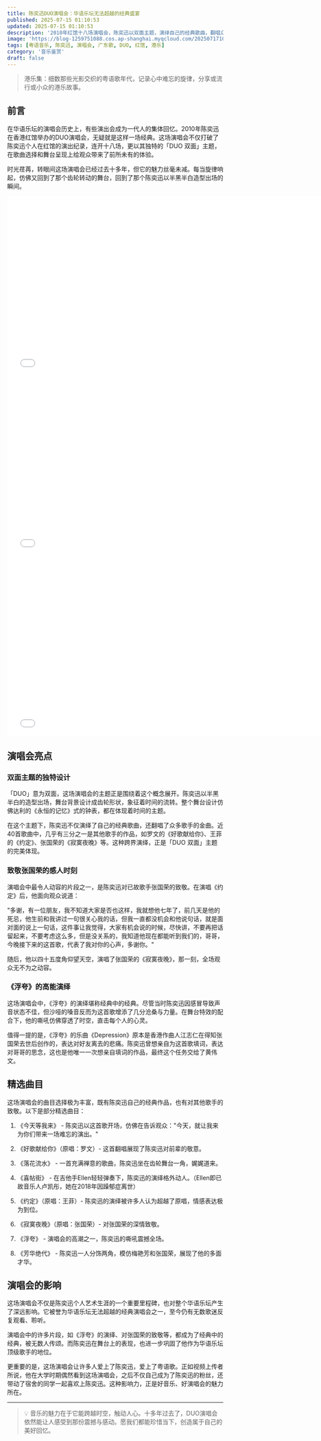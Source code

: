 ```yaml
---
title: 陈奕迅DUO演唱会：华语乐坛无法超越的经典盛宴
published: 2025-07-15 01:10:53
updated: 2025-07-15 01:10:53
description: '2010年红馆十八场演唱会，陈奕迅以双面主题，演绎自己的经典歌曲，翻唱众多歌手的金曲，成就华语乐坛难以超越的经典'
image: 'https://blog-1259751088.cos.ap-shanghai.myqcloud.com/20250717104902623.png?imageSlim'
tags: [粤语音乐, 陈奕迅, 演唱会, 广东歌, DUO, 红馆, 港乐]
category: '音乐鉴赏'
draft: false
---
```


> 港乐集：细数那些光影交织的粤语歌年代，记录心中难忘的旋律，分享或流行或小众的港乐故事。

## 前言

在华语乐坛的演唱会历史上，有些演出会成为一代人的集体回忆。2010年陈奕迅在香港红馆举办的DUO演唱会，无疑就是这样一场经典。这场演唱会不仅打破了陈奕迅个人在红馆的演出纪录，连开十八场，更以其独特的「DUO 双面」主题，在歌曲选择和舞台呈现上给观众带来了前所未有的体验。

时光荏苒，转眼间这场演唱会已经过去十多年，但它的魅力丝毫未减。每当旋律响起，仿佛又回到了那个齿轮转动的舞台，回到了那个陈奕迅以半黑半白造型出场的瞬间。

<iframe width="750" height="420" src="//player.bilibili.com/player.html?isOutside=true&aid=114817058801839&bvid=BV1LQGJzYEbF&cid=30918246623&p=1" scrolling="no" border="0" frameborder="no" framespacing="0" allowfullscreen="true"></iframe>

<iframe width="750" height="420" src="//player.bilibili.com/player.html?isOutside=true&aid=114817058801839&bvid=BV1LQGJzYEbF&cid=30918967731&p=2" scrolling="no" border="0" frameborder="no" framespacing="0" allowfullscreen="true"></iframe>

<iframe width="750" height="420" src="//player.bilibili.com/player.html?isOutside=true&aid=114817058801839&bvid=BV1LQGJzYEbF&cid=30919557206&p=3" scrolling="no" border="0" frameborder="no" framespacing="0" allowfullscreen="true"></iframe>

## 演唱会亮点

### 双面主题的独特设计

「DUO」意为双面，这场演唱会的主题正是围绕着这个概念展开。陈奕迅以半黑半白的造型出场，舞台背景设计成齿轮形状，象征着时间的流转。整个舞台设计仿佛达利的《永恒的记忆》式的钟表，都在体现着时间的主题。

在这个主题下，陈奕迅不仅演绎了自己的经典歌曲，还翻唱了众多歌手的金曲。近40首歌曲中，几乎有三分之一是其他歌手的作品，如罗文的《好歌献给你》、王菲的《约定》、张国荣的《寂寞夜晚》等。这种跨界演绎，正是「DUO 双面」主题的完美体现。

### 致敬张国荣的感人时刻

演唱会中最令人动容的片段之一，是陈奕迅对已故歌手张国荣的致敬。在演唱《约定》后，他面向观众说道：

"多谢，有一位朋友，我不知道大家是否也这样，我就想他七年了，前几天是他的死忌，他生前和我讲过一句很关心我的话，但我一直都没机会和他说句话，就是面对面的说上一句话，这件事让我觉得，大家有机会说的时候，尽快讲，不要再把话留起来，不要考虑这么多，但是没关系的，我知道他现在都能听到我们的，哥哥，今晚接下来的这首歌，代表了我对你的心声，多谢你。"

随后，他以四十五度角仰望天空，演唱了张国荣的《寂寞夜晚》，那一刻，全场观众无不为之动容。

### 《浮夸》的高能演绎

这场演唱会中，《浮夸》的演绎堪称经典中的经典。尽管当时陈奕迅因感冒导致声音状态不佳，但沙哑的嗓音反而为这首歌增添了几分沧桑与力量。在舞台特效的配合下，他的嘶吼仿佛穿透了时空，直击每个人的心灵。

值得一提的是，《浮夸》的乐曲《Depression》原本是香港作曲人江志仁在得知张国荣去世后创作的，表达对好友离去的悲痛。陈奕迅曾想亲自为这首歌填词，表达对哥哥的思念，这也是他唯一一次想亲自填词的作品，最终这个任务交给了黄伟文。

## 精选曲目

这场演唱会的曲目选择极为丰富，既有陈奕迅自己的经典作品，也有对其他歌手的致敬。以下是部分精选曲目：

1. 《今天等我来》 - 陈奕迅以这首歌开场，仿佛在告诉观众："今天，就让我来为你们带来一场难忘的演出。"

2. 《好歌献给你》（原唱：罗文）- 这首翻唱展现了陈奕迅对前辈的敬意。

3. 《落花流水》 - 一首充满禅意的歌曲，陈奕迅坐在齿轮舞台一角，娓娓道来。

4. 《喜帖街》 - 在吉他手Ellen轻轻弹奏下，陈奕迅的演绎格外动人。（Ellen即已故音乐人卢凯彤，她在2018年因躁郁症离世）

5. 《约定》（原唱：王菲）- 陈奕迅的演绎被许多人认为超越了原唱，情感表达极为到位。

6. 《寂寞夜晚》（原唱：张国荣）- 对张国荣的深情致敬。

7. 《浮夸》 - 演唱会的高潮之一，陈奕迅的嘶吼震撼全场。

8. 《芳华绝代》 - 陈奕迅一人分饰两角，模仿梅艳芳和张国荣，展现了他的多面才华。

## 演唱会的影响

这场演唱会不仅是陈奕迅个人艺术生涯的一个重要里程碑，也对整个华语乐坛产生了深远影响。它被誉为华语乐坛无法超越的经典演唱会之一，至今仍有无数歌迷反复观看、聆听。

演唱会中的许多片段，如《浮夸》的演绎、对张国荣的致敬等，都成为了经典中的经典，被无数人传颂。而陈奕迅在舞台上的表现，也进一步巩固了他作为华语乐坛顶级歌手的地位。

更重要的是，这场演唱会让许多人爱上了陈奕迅，爱上了粤语歌。正如视频上传者所说，他在大学时期偶然看到这场演唱会，之后不仅自己成为了陈奕迅的粉丝，还带动了宿舍的同学一起喜欢上陈奕迅。这种影响力，正是好音乐、好演唱会的魅力所在。

---

> 💡 音乐的魅力在于它能跨越时空，触动人心。十多年过去了，DUO演唱会依然能让人感受到那份震撼与感动。愿我们都能珍惜当下，创造属于自己的美好回忆。